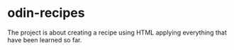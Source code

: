# odin-recipes
The project is about creating a recipe using HTML applying everything that have been learned so far.
